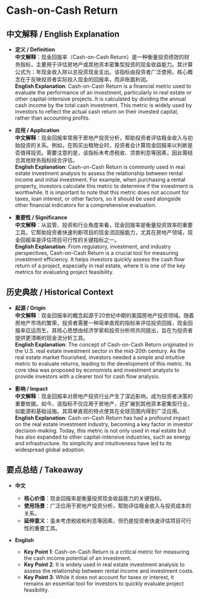 # Cash-on-Cash Return

## 中文解释 / English Explanation

* **定义 / Definition**  
  **中文解释**：现金回报率（Cash-on-Cash Return）是一种衡量投资绩效的财务指标，主要用于评估房地产或其他资本密集型投资的现金收益能力。其计算公式为：年现金收入除以总投资现金支出。该指标由投资者广泛使用，核心概念在于反映投资者实际投入现金的回报率，而非账面利润。  
  **English Explanation**: Cash-on-Cash Return is a financial metric used to evaluate the performance of an investment, particularly in real estate or other capital-intensive projects. It is calculated by dividing the annual cash income by the total cash investment. This metric is widely used by investors to reflect the actual cash return on their invested capital, rather than accounting profits.

* **应用 / Application**  
  **中文解释**：现金回报率常用于房地产投资分析，帮助投资者评估租金收入与初始投资的关系。例如，在购买出租物业时，投资者会计算现金回报率以判断是否值得投资。需要注意的是，该指标未考虑税收、贷款利息等因素，因此需结合其他财务指标综合评估。  
  **English Explanation**: Cash-on-Cash Return is commonly used in real estate investment analysis to assess the relationship between rental income and initial investment. For example, when purchasing a rental property, investors calculate this metric to determine if the investment is worthwhile. It is important to note that this metric does not account for taxes, loan interest, or other factors, so it should be used alongside other financial indicators for a comprehensive evaluation.

* **重要性 / Significance**  
  **中文解释**：从监管、投资和行业角度来看，现金回报率是衡量投资效率的重要工具。它帮助投资者快速判断项目的现金流回报能力，尤其在房地产领域，现金回报率是评估项目可行性的关键指标之一。  
  **English Explanation**: From regulatory, investment, and industry perspectives, Cash-on-Cash Return is a crucial tool for measuring investment efficiency. It helps investors quickly assess the cash flow return of a project, especially in real estate, where it is one of the key metrics for evaluating project feasibility.

## 历史典故 / Historical Context

* **起源 / Origin**  
  **中文解释**：现金回报率的概念起源于20世纪中期的美国房地产投资领域。随着房地产市场的繁荣，投资者需要一种简单直观的指标来评估投资回报，现金回报率应运而生。其核心思想由经济学家和投资分析师共同提出，旨在为投资者提供更清晰的现金流分析工具。  
  **English Explanation**: The concept of Cash-on-Cash Return originated in the U.S. real estate investment sector in the mid-20th century. As the real estate market flourished, investors needed a simple and intuitive metric to evaluate returns, leading to the development of this metric. Its core idea was proposed by economists and investment analysts to provide investors with a clearer tool for cash flow analysis.

* **影响 / Impact**  
  **中文解释**：现金回报率对房地产投资行业产生了深远影响，成为投资者决策的重要依据。如今，该指标不仅应用于房地产，还扩展到其他资本密集型行业，如能源和基础设施。其简单直观的特点使其在全球范围内得到广泛应用。  
  **English Explanation**: Cash-on-Cash Return has had a profound impact on the real estate investment industry, becoming a key factor in investor decision-making. Today, this metric is not only used in real estate but has also expanded to other capital-intensive industries, such as energy and infrastructure. Its simplicity and intuitiveness have led to its widespread global adoption.

## 要点总结 / Takeaway

* **中文**  
  - **核心价值**：现金回报率是衡量投资现金收益能力的关键指标。  
  - **使用场景**：广泛应用于房地产投资分析，帮助评估租金收入与投资成本的关系。  
  - **延伸意义**：虽未考虑税收和利息等因素，但仍是投资者快速评估项目可行性的重要工具。

* **English**  
  - **Key Point 1**: Cash-on-Cash Return is a critical metric for measuring the cash income potential of an investment.  
  - **Key Point 2**: It is widely used in real estate investment analysis to assess the relationship between rental income and investment costs.  
  - **Key Point 3**: While it does not account for taxes or interest, it remains an essential tool for investors to quickly evaluate project feasibility.